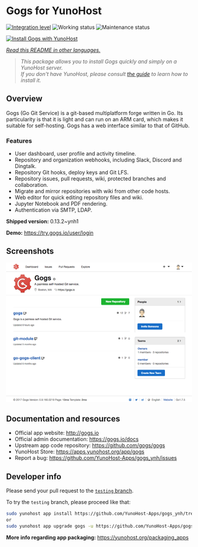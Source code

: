 <!--
N.B.: This README was automatically generated by <https://github.com/YunoHost/apps/tree/master/tools/readme_generator>
It shall NOT be edited by hand.
-->

# Gogs for YunoHost

[![Integration level](https://apps.yunohost.org/badge/integration/gogs)](https://ci-apps.yunohost.org/ci/apps/gogs/)
![Working status](https://apps.yunohost.org/badge/state/gogs)
![Maintenance status](https://apps.yunohost.org/badge/maintained/gogs)

[![Install Gogs with YunoHost](https://install-app.yunohost.org/install-with-yunohost.svg)](https://install-app.yunohost.org/?app=gogs)

*[Read this README in other languages.](./ALL_README.md)*

> *This package allows you to install Gogs quickly and simply on a YunoHost server.*  
> *If you don't have YunoHost, please consult [the guide](https://yunohost.org/install) to learn how to install it.*

## Overview

Gogs (Go Git Service) is a git-based multiplatform forge written in Go. Its particularity is that it is light and can run on an ARM card, which makes it suitable for self-hosting. Gogs has a web interface similar to that of GitHub.

### Features

- User dashboard, user profile and activity timeline.
- Repository and organization webhooks, including Slack, Discord and Dingtalk.
- Repository Git hooks, deploy keys and Git LFS.
- Repository issues, pull requests, wiki, protected branches and collaboration.
- Migrate and mirror repositories with wiki from other code hosts.
- Web editor for quick editing repository files and wiki.
- Jupyter Notebook and PDF rendering.
- Authentication via SMTP, LDAP.


**Shipped version:** 0.13.2~ynh1

**Demo:** <https://try.gogs.io/user/login>

## Screenshots

![Screenshot of Gogs](./doc/screenshots/screenshot.png)

## Documentation and resources

- Official app website: <http://gogs.io>
- Official admin documentation: <https://gogs.io/docs>
- Upstream app code repository: <https://github.com/gogs/gogs>
- YunoHost Store: <https://apps.yunohost.org/app/gogs>
- Report a bug: <https://github.com/YunoHost-Apps/gogs_ynh/issues>

## Developer info

Please send your pull request to the [`testing` branch](https://github.com/YunoHost-Apps/gogs_ynh/tree/testing).

To try the `testing` branch, please proceed like that:

```bash
sudo yunohost app install https://github.com/YunoHost-Apps/gogs_ynh/tree/testing --debug
or
sudo yunohost app upgrade gogs -u https://github.com/YunoHost-Apps/gogs_ynh/tree/testing --debug
```

**More info regarding app packaging:** <https://yunohost.org/packaging_apps>
